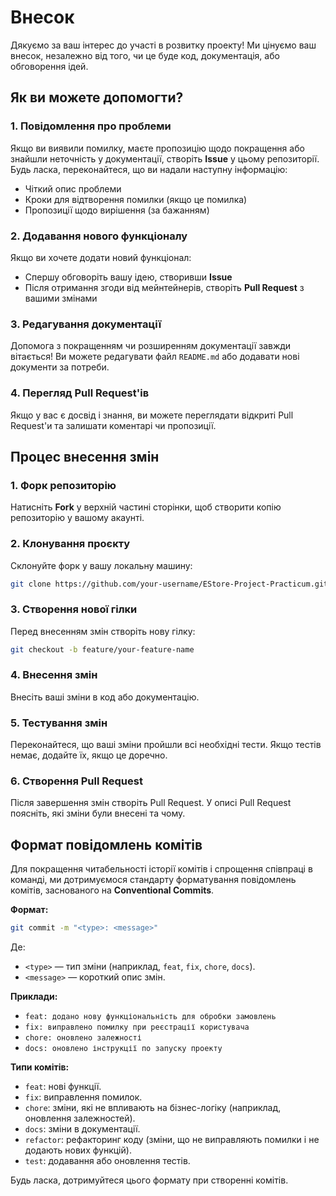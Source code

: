 # Внесок

Дякуємо за ваш інтерес до участі в розвитку проекту! Ми цінуємо ваш внесок, незалежно від того, чи це буде код, документація, або обговорення ідей.

## Як ви можете допомогти?

### 1. Повідомлення про проблеми

Якщо ви виявили помилку, маєте пропозицію щодо покращення або знайшли неточність у документації, створіть **Issue** у цьому репозиторії. Будь ласка, переконайтеся, що ви надали наступну інформацію:

- Чіткий опис проблеми
- Кроки для відтворення помилки (якщо це помилка)
- Пропозиції щодо вирішення (за бажанням)

### 2. Додавання нового функціоналу

Якщо ви хочете додати новий функціонал:

- Спершу обговоріть вашу ідею, створивши **Issue**
- Після отримання згоди від мейнтейнерів, створіть **Pull Request** з вашими змінами

### 3. Редагування документації

Допомога з покращенням чи розширенням документації завжди вітається! Ви можете редагувати файл `README.md` або додавати нові документи за потреби.

### 4. Перегляд Pull Request'ів

Якщо у вас є досвід і знання, ви можете переглядати відкриті Pull Request'и та залишати коментарі чи пропозиції.

## Процес внесення змін

### 1. Форк репозиторію

Натисніть **Fork** у верхній частині сторінки, щоб створити копію репозиторію у вашому акаунті.

### 2. Клонування проєкту

Склонуйте форк у вашу локальну машину:

```bash
git clone https://github.com/your-username/EStore-Project-Practicum.git
```

### 3. Створення нової гілки

Перед внесенням змін створіть нову гілку:

```bash
git checkout -b feature/your-feature-name
```

### 4. Внесення змін

Внесіть ваші зміни в код або документацію.

### 5. Тестування змін

Переконайтеся, що ваші зміни пройшли всі необхідні тести. Якщо тестів немає, додайте їх, якщо це доречно.

### 6. Створення Pull Request

Після завершення змін створіть Pull Request. У описі Pull Request поясніть, які зміни були внесені та чому.

## Формат повідомлень комітів

Для покращення читабельності історії комітів і спрощення співпраці в команді, ми дотримуємося стандарту форматування повідомлень комітів, заснованого на **Conventional Commits**.

**Формат:**

```bash
git commit -m "<type>: <message>"
```

Де:

- `<type>` — тип зміни (наприклад, `feat`, `fix`, `chore`, `docs`).
- `<message>` — короткий опис змін.

**Приклади:**

- `feat: додано нову функціональність для обробки замовлень`
- `fix: виправлено помилку при реєстрації користувача`
- `chore: оновлено залежності`
- `docs: оновлено інструкції по запуску проекту`

**Типи комітів:**

- `feat`: нові функції.
- `fix`: виправлення помилок.
- `chore`: зміни, які не впливають на бізнес-логіку (наприклад, оновлення залежностей).
- `docs`: зміни в документації.
- `refactor`: рефакторинг коду (зміни, що не виправляють помилки і не додають нових функцій).
- `test`: додавання або оновлення тестів.

Будь ласка, дотримуйтеся цього формату при створенні комітів.
